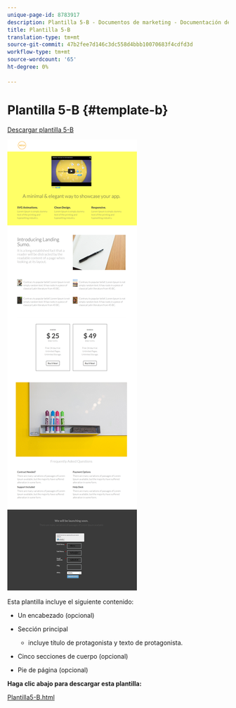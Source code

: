 ```yaml
---
unique-page-id: 8783917
description: Plantilla 5-B - Documentos de marketing - Documentación del producto
title: Plantilla 5-B
translation-type: tm+mt
source-git-commit: 47b2fee7d146c3dc558d4bbb10070683f4cdfd3d
workflow-type: tm+mt
source-wordcount: '65'
ht-degree: 0%

---
```



# Plantilla 5-B {#template-b}

[Descargar plantilla 5-B](http://docs.marketo.com/download/attachments/8783917/template-5b.html?version=1&amp;modificationdate=1437692940000&amp;api=v2)

![](assets/template5-b1.png)

Esta plantilla incluye el siguiente contenido:

* Un encabezado (opcional)
* Sección principal

   * incluye título de protagonista y texto de protagonista.

* Cinco secciones de cuerpo (opcional)
* Pie de página (opcional)

**Haga clic abajo para descargar esta plantilla:**

[Plantilla5-B.html](http://docs.marketo.com/download/attachments/8783917/template-5b.html?version=1&amp;modificationdate=1437692940000&amp;api=v2)
